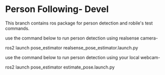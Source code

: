 # Person Following- Devel

This branch contains ros package for person detection and robile's test commands.

use the command below to run person detection using realsense camera-

ros2 launch pose_estimator realsense_pose_estimator.launch.py 

use the command below to run person detection using your local webcam-

ros2 launch pose_estimator estimate_pose.launch.py 
